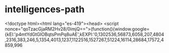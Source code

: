 # intelligences-path
&lt;!doctype html>&lt;html lang="es-419">&lt;head> &lt;script nonce="qoTzacGjaRM2Hv28/0imjQ==">(function(){window.google={kEI:'p4mtYdGtGIOBqtsPmPq8uAE',kEXPI:'0,1302536,56873,6058,207,4804,2316,383,246,5,1354,4013,1237,1122516,1527267,51224,16114,28684,17572,4859,996
